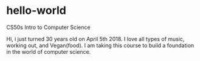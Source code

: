 # hello-world
CS50s Intro to Computer Science

Hi, i just turned 30 years old on April 5th 2018. I love all types of music, working out, and Vegan(food). I am taking this course to build a foundation in the world of computer science.
